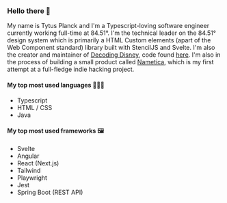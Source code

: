 ### Hello there 👋

My name is Tytus Planck and I'm a Typescript-loving software engineer currently working full-time at 84.51°. I'm the technical leader on the 84.51° design system which is primarily a HTML Custom elements (apart of the Web Component standard) library built with StencilJS and Svelte. I'm also the creator and maintainer of [Decoding Disney](https://decodingdisney.com), code found [here](https://github.com/tytusplanck/decoding-disney-next). I'm also in the process of building a small product called  [Nametica](https://nametica.com), which is my first attempt at a full-fledge indie hacking project.

#### My top most used languages 👨🏻‍💻

- Typescript
- HTML / CSS
- Java

#### My top most used frameworks 🖼️

- Svelte
- Angular
- React (Next.js)
- Tailwind
- Playwright
- Jest
- Spring Boot (REST API)
